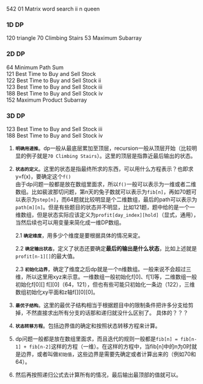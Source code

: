 542 01 Matrix
 word search ii
 n queen

### 1D DP

120 triangle
70 Climbing Stairs
53 Maximum Subarray

### 2D DP

64 Minimum Path Sum  
121 Best Time to Buy and Sell Stock  
122 Best Time to Buy and Sell Stock ii  
123 Best Time to Buy and Sell Stock iii  
188 Best Time to Buy and Sell Stock iv  
152 Maximum Product Subarray  

### 3D DP

123 Best Time to Buy and Sell Stock iii  
188 Best Time to Buy and Sell Stock iv  

1.  **`明确用递推`**。dp一般从最底层累加至顶层，recursion一般从顶层开始（比较明显的例子就是`70 Climbing Stairs`）。这里的顶层是指靠近最后输出的状态。  

2.  **`状态的定义`**。这里的状态是指最终所求的东西，可以用什么方程表示？也即求y=f(x)，要确定这个`f()`  
    由于dp问题一般都是放在数组里面求，所以`f()`一般可以表示为一维或者二维数组。比如裴波那切问题，第n天的兔子数就可以表示为`fib[n]`，再如70题可以表示为`step[n]`，而64题就比较明显是个二维数组，最后的path可以表示为`path[m][n]`。但是有些题目的状态并不明显，比如121题，题中给的是一个一维数组，但是状态实际应该定义为`profit[day_index][hold]`（显式，通用），当然后续也可以用变量来简化成一维DP数组。  

    2.1 **`确定维度`**，用多少个维度是要根据具体的情况来定。     

    2.2 **`确定输出状态`**，定义了状态还要确定**最后的输出是什么状态**，比如上述就是`profit[n-1][]`的最大值。 

    2.3 **`初始化边界`**，确定了维度之后dp就是一个n维数组。一般来说不会超过三维，所以这里用xyz来示意。一维数组一般初始化f[0]、f[1]等，二维数组一般初始化f[0][] f[][0]（64，121），但也有些可能只初始化一条边（122），三维数组初始化xy平面和z轴f[][0][0]。

3.  **`最优子结构`**。这里的最优子结构相当于根据题目中的限制条件把许多分支给剪掉，不然直接求出所有分支的话那和递归就没什么区别了。
    具体的？？？

4.  **`状态转移方程`**。包括边界值的确定和按照状态转移方程来计算。


1.  dp问题一般都是放在数组里面求，而且迭代的规则一般都是`fib[n] = fib[n-1] + fib[n-2]`这样的方程（一维）。在这样的方程中，当fib[n]中的n为0时就是边界，或者叫做`初始值`，这些边界是需要先确定或者计算出来的（例如70和64）。
2.  然后再按照递归公式去计算所有的情况，最后输出最顶部的值就可以。
